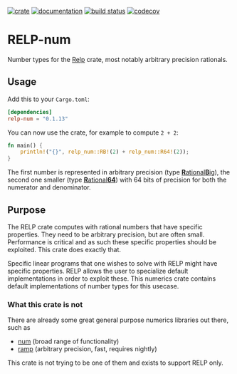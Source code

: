 [![crate](https://img.shields.io/crates/v/relp-num.svg)](https://crates.io/crates/relp-num)
[![documentation](https://docs.rs/relp-num/badge.svg)](https://docs.rs/relp-num)
[![build status](https://github.com/vandenheuvel/relp-num/actions/workflows/main.yml/badge.svg?branch=main)](https://github.com/vandenheuvel/relp-num/actions) [![codecov](https://codecov.io/gh/vandenheuvel/relp-num/branch/main/graph/badge.svg)](https://codecov.io/gh/vandenheuvel/relp-num)

# RELP-num
    
Number types for the [Relp](https://github.com/vandenheuvel/relp) crate, most notably arbitrary precision rationals.

## Usage

Add this to your `Cargo.toml`:

```toml
[dependencies]
relp-num = "0.1.13"
```

You can now use the crate, for example to compute `2 + 2`:

```rust
fn main() {
    println!("{}", relp_num::RB!(2) + relp_num::R64!(2));
}
```

The first number is represented in arbitrary precision (type [**R**ational**B**ig](https://docs.rs/relp-num/0.1.2/relp_num/type.RationalBig.html)), the second one smaller (type [**R**ational**64**](https://docs.rs/relp-num/0.1.2/relp_num/type.Rational64.html)) with 64 bits of precision for both the numerator and denominator.

## Purpose

The RELP crate computes with rational numbers that have specific properties. They need to be arbitrary precision, but 
are often small. Performance is critical and as such these specific properties should be exploited. This crate does 
exactly that.

Specific linear programs that one wishes to solve with RELP might have specific properties. RELP allows the user to
specialize default implementations in order to exploit these. This numerics crate contains default implementations of
number types for this usecase.

### What this crate is not

There are already some great general purpose numerics libraries out there, such as 

- [num](https://github.com/rust-num/num) (broad range of functionality)
- [ramp](https://github.com/Aatch/ramp) (arbitrary precision, fast, requires nightly)

This crate is not trying to be one of them and exists to support RELP only.
